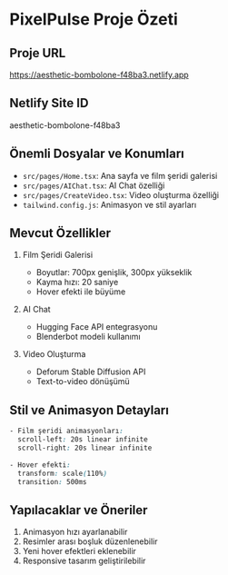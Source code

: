 # PixelPulse Proje Özeti

## Proje URL
https://aesthetic-bombolone-f48ba3.netlify.app

## Netlify Site ID
aesthetic-bombolone-f48ba3

## Önemli Dosyalar ve Konumları
- `src/pages/Home.tsx`: Ana sayfa ve film şeridi galerisi
- `src/pages/AIChat.tsx`: AI Chat özelliği
- `src/pages/CreateVideo.tsx`: Video oluşturma özelliği
- `tailwind.config.js`: Animasyon ve stil ayarları

## Mevcut Özellikler
1. Film Şeridi Galerisi
   - Boyutlar: 700px genişlik, 300px yükseklik
   - Kayma hızı: 20 saniye
   - Hover efekti ile büyüme

2. AI Chat
   - Hugging Face API entegrasyonu
   - Blenderbot modeli kullanımı

3. Video Oluşturma
   - Deforum Stable Diffusion API
   - Text-to-video dönüşümü

## Stil ve Animasyon Detayları
```css
- Film şeridi animasyonları:
  scroll-left: 20s linear infinite
  scroll-right: 20s linear infinite
  
- Hover efekti:
  transform: scale(110%)
  transition: 500ms
```

## Yapılacaklar ve Öneriler
1. Animasyon hızı ayarlanabilir
2. Resimler arası boşluk düzenlenebilir
3. Yeni hover efektleri eklenebilir
4. Responsive tasarım geliştirilebilir
